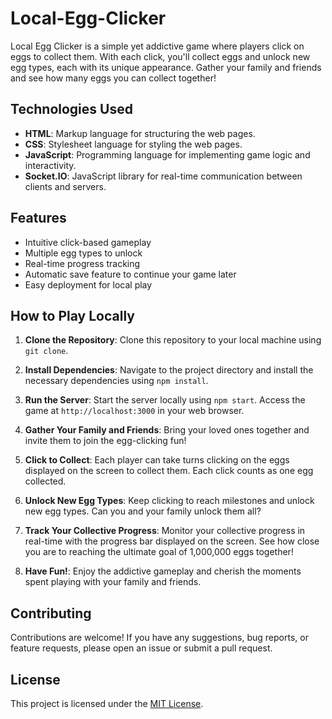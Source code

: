 # Local-Egg-Clicker
Local Egg Clicker is a simple yet addictive game where players click on eggs to collect them. With each click, you'll collect eggs and unlock new egg types, each with its unique appearance. Gather your family and friends and see how many eggs you can collect together!

## Technologies Used

- **HTML**: Markup language for structuring the web pages.
- **CSS**: Stylesheet language for styling the web pages.
- **JavaScript**: Programming language for implementing game logic and interactivity.
- **Socket.IO**: JavaScript library for real-time communication between clients and servers.

## Features

- Intuitive click-based gameplay
- Multiple egg types to unlock
- Real-time progress tracking
- Automatic save feature to continue your game later
- Easy deployment for local play

## How to Play Locally

1. **Clone the Repository**: Clone this repository to your local machine using `git clone`.

2. **Install Dependencies**: Navigate to the project directory and install the necessary dependencies using `npm install`.

3. **Run the Server**: Start the server locally using `npm start`. Access the game at `http://localhost:3000` in your web browser.

4. **Gather Your Family and Friends**: Bring your loved ones together and invite them to join the egg-clicking fun!

5. **Click to Collect**: Each player can take turns clicking on the eggs displayed on the screen to collect them. Each click counts as one egg collected.

6. **Unlock New Egg Types**: Keep clicking to reach milestones and unlock new egg types. Can you and your family unlock them all?

7. **Track Your Collective Progress**: Monitor your collective progress in real-time with the progress bar displayed on the screen. See how close you are to reaching the ultimate goal of 1,000,000 eggs together!

8. **Have Fun!**: Enjoy the addictive gameplay and cherish the moments spent playing with your family and friends.

## Contributing

Contributions are welcome! If you have any suggestions, bug reports, or feature requests, please open an issue or submit a pull request.

## License

This project is licensed under the [MIT License](LICENSE).

